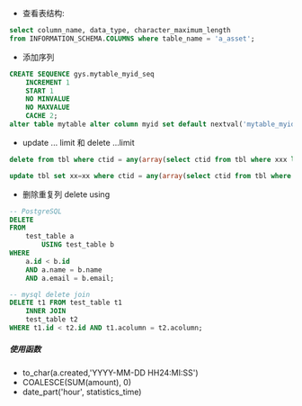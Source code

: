 - 查看表结构: 
```sql
select column_name, data_type, character_maximum_length
from INFORMATION_SCHEMA.COLUMNS where table_name = 'a_asset';
```
- 添加序列
```sql
CREATE SEQUENCE gys.mytable_myid_seq
    INCREMENT 1
    START 1
    NO MINVALUE
    NO MAXVALUE
    CACHE 2;
alter table mytable alter column myid set default nextval('mytable_myid_seq');
```

- update ... limit 和 delete ...limit 
```sql
delete from tbl where ctid = any(array(select ctid from tbl where xxx limit xx));

update tbl set xx=xx where ctid = any(array(select ctid from tbl where xxx limit xx));

```
- 删除重复列 delete using 

```sql
-- PostgreSQL
DELETE
FROM
    test_table a
        USING test_table b
WHERE
    a.id < b.id
    AND a.name = b.name
    AND a.email = b.email;
```
```sql
-- mysql delete join
DELETE t1 FROM test_table t1 
    INNER JOIN
	test_table t2
WHERE t1.id < t2.id AND t1.acolumn = t2.acolumn;
```

##### 使用函数
- to_char(a.created,'YYYY-MM-DD HH24:MI:SS')
- COALESCE(SUM(amount), 0)
- date_part('hour', statistics_time)
